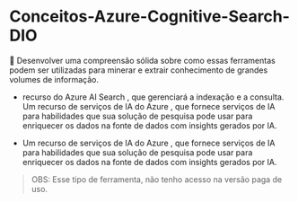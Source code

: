 # Conceitos-Azure-Cognitive-Search-DIO

🎯 Desenvolver uma compreensão sólida sobre como essas ferramentas podem ser utilizadas para minerar e extrair conhecimento de grandes volumes de informação.

- recurso do Azure AI Search , que gerenciará a indexação e a consulta.
Um recurso de serviços de IA do Azure , que fornece serviços de IA para habilidades que sua solução de pesquisa pode usar para enriquecer os dados na fonte de dados com insights gerados por IA.

- Um recurso de serviços de IA do Azure , que fornece serviços de IA para habilidades que sua solução de pesquisa pode usar para enriquecer os dados na fonte de dados com insights gerados por IA.

> OBS: Esse tipo de ferramenta, não tenho acesso na versão paga de uso.
